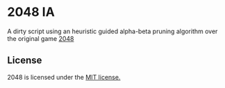 # 2048 IA
A dirty script using an heuristic guided alpha-beta pruning algorithm over the original game [2048](https://github.com/gabrielecirulli/2048)

## License
2048 is licensed under the [MIT license.](https://github.com/gabrielecirulli/2048/blob/master/LICENSE.txt)

